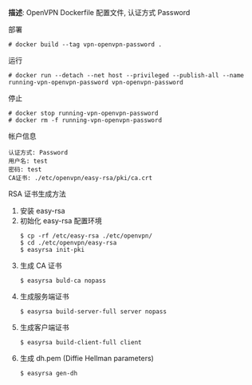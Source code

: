 **描述**: OpenVPN Dockerfile 配置文件, 认证方式 Password

部署

```
# docker build --tag vpn-openvpn-password .
```

运行

```
# docker run --detach --net host --privileged --publish-all --name running-vpn-openvpn-password vpn-openvpn-password
```

停止

```
# docker stop running-vpn-openvpn-password
# docker rm -f running-vpn-openvpn-password
```

帐户信息

```
认证方式: Password
用户名: test
密码: test
CA证书: ./etc/openvpn/easy-rsa/pki/ca.crt
```

RSA 证书生成方法

1. 安装 easy-rsa
2. 初始化 easy-rsa 配置环境
   ```
   $ cp -rf /etc/easy-rsa ./etc/openvpn/
   $ cd ./etc/openvpn/easy-rsa
   $ easyrsa init-pki
   ```
3. 生成 CA 证书
   ```
   $ easyrsa buld-ca nopass
   ```
4. 生成服务端证书
   ```
   $ easyrsa build-server-full server nopass
   ```
4. 生成客户端证书
   ```
   $ easyrsa build-client-full client
   ```
5. 生成 dh.pem (Diffie Hellman parameters)
   ```
   $ easyrsa gen-dh
   ```
